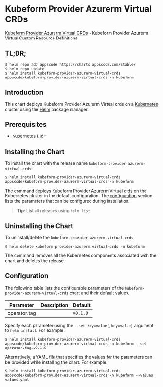 # Kubeform Provider Azurerm Virtual CRDs

[Kubeform Provider Azurerm Virtual CRDs](https://github.com/kubeform) - Kubeform Provider Azurerm Virtual Custom Resource Definitions

## TL;DR;

```console
$ helm repo add appscode https://charts.appscode.com/stable/
$ helm repo update
$ helm install kubeform-provider-azurerm-virtual-crds appscode/kubeform-provider-azurerm-virtual-crds -n kubeform
```

## Introduction

This chart deploys Kubeform Provider Azurerm Virtual crds on a [Kubernetes](http://kubernetes.io) cluster using the [Helm](https://helm.sh) package manager.

## Prerequisites

- Kubernetes 1.16+

## Installing the Chart

To install the chart with the release name `kubeform-provider-azurerm-virtual-crds`:

```console
$ helm install kubeform-provider-azurerm-virtual-crds appscode/kubeform-provider-azurerm-virtual-crds -n kubeform
```

The command deploys Kubeform Provider Azurerm Virtual crds on the Kubernetes cluster in the default configuration. The [configuration](#configuration) section lists the parameters that can be configured during installation.

> **Tip**: List all releases using `helm list`

## Uninstalling the Chart

To uninstall/delete the `kubeform-provider-azurerm-virtual-crds`:

```console
$ helm delete kubeform-provider-azurerm-virtual-crds -n kubeform
```

The command removes all the Kubernetes components associated with the chart and deletes the release.

## Configuration

The following table lists the configurable parameters of the `kubeform-provider-azurerm-virtual-crds` chart and their default values.

|  Parameter   | Description | Default  |
|--------------|-------------|----------|
| operator.tag |             | `v0.1.0` |


Specify each parameter using the `--set key=value[,key=value]` argument to `helm install`. For example:

```console
$ helm install kubeform-provider-azurerm-virtual-crds appscode/kubeform-provider-azurerm-virtual-crds -n kubeform --set operator.tag=v0.1.0
```

Alternatively, a YAML file that specifies the values for the parameters can be provided while
installing the chart. For example:

```console
$ helm install kubeform-provider-azurerm-virtual-crds appscode/kubeform-provider-azurerm-virtual-crds -n kubeform --values values.yaml
```
